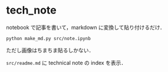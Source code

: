# tech_note

notebook で記事を書いて，markdown に変換して貼り付けるだけ．

```
python make_md.py src/note.ipynb
```

ただし画像はちまちま貼るしかない．

`src/readme.md`
に technical note の index を表示．
